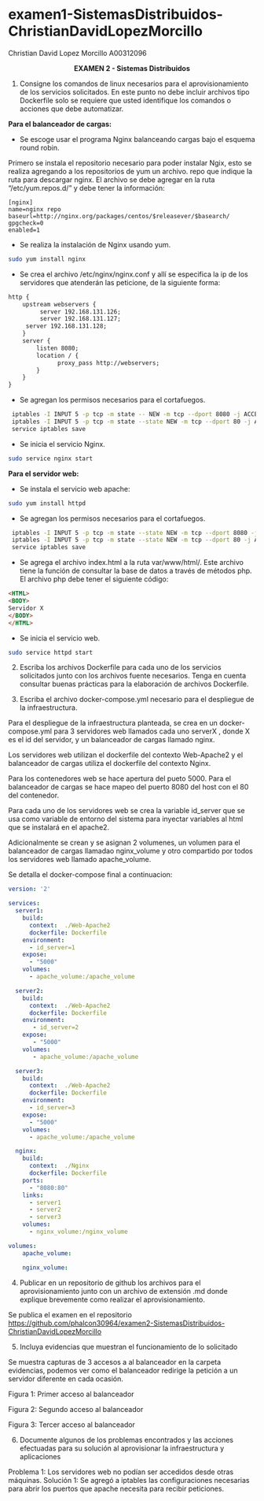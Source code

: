 ﻿# examen1-SistemasDistribuidos-ChristianDavidLopezMorcillo

Christian David Lopez Morcillo
A00312096


<b> <p ALIGN=center> EXAMEN 2 - Sistemas Distribuidos <p> </b>


1. Consigne los comandos de linux necesarios para el aprovisionamiento de los servicios solicitados. En este punto no debe incluir archivos tipo Dockerfile solo se requiere que usted identifique los comandos o acciones que debe automatizar.

<b> Para el balanceador de cargas: </b>

* Se escoge usar el programa Nginx balanceando cargas bajo el esquema round robin.

Primero se instala el repositorio necesario para poder instalar Ngix, esto se realiza agregando a los repositorios de yum un archivo. repo que indique la ruta para descargar nginx. El archivo se debe agregar en la ruta “/etc/yum.repos.d/” y debe tener la información:

```text
[nginx]
name=nginx repo
baseurl=http://nginx.org/packages/centos/$releasever/$basearch/
gpgcheck=0
enabled=1
```

* Se realiza la instalación de Nginx usando yum.
```sh
sudo yum install nginx
```

* Se crea el archivo /etc/nginx/nginx.conf y allí se especifica la ip de los servidores que atenderán las peticione, de la siguiente forma:
```txt
http {
    upstream webservers {
         server 192.168.131.126;
         server 192.168.131.127;
	 server 192.168.131.128;
    }
    server {
        listen 8080;
        location / {
              proxy_pass http://webservers;
        }
    }
}
```

* Se agregan los permisos necesarios para el cortafuegos.

```sh
 iptables -I INPUT 5 -p tcp -m state -- NEW -m tcp --dport 8080 -j ACCEPT
 iptables -I INPUT 5 -p tcp -m state --state NEW -m tcp --dport 80 -j ACCEPT
 service iptables save
```

* Se inicia el servicio Nginx.

```sh
sudo service nginx start
```

<b>Para el servidor web: </b>

* Se instala el servicio web apache:

```sh
sudo yum install httpd
```
* Se agregan los permisos necesarios para el cortafuegos.

```sh
 iptables -I INPUT 5 -p tcp -m state --state NEW -m tcp --dport 8080 -j ACCEPT
 iptables -I INPUT 5 -p tcp -m state --state NEW -m tcp --dport 80 -j ACCEPT
 service iptables save
```

* Se agrega el archivo index.html a la ruta var/www/html/. Este archivo tiene la función de consultar la base de datos a través de métodos php. El archivo php debe tener el siguiente código:

```HTML
<HTML>
<BODY>
Servidor X
</BODY>
</HTML>
```

* Se inicia el servicio web.

```sh
sudo service httpd start
```


2. Escriba los archivos Dockerfile para cada uno de los servicios solicitados junto con los archivos fuente necesarios. Tenga en cuenta consultar buenas prácticas para la elaboración de archivos Dockerfile.



3. Escriba el archivo docker-compose.yml necesario para el despliegue de la infraestructura.

Para el despliegue de la infraestructura planteada, se crea en un docker-compose.yml para 3 servidores web llamados cada uno serverX , donde X es el id del servidor, y un balanceador de cargas llamado nginx. 

Los servidores web utilizan el dockerfile del contexto Web-Apache2 y el balanceador de cargas utiliza el dockerfile del contexto Nginx. 

Para los contenedores web se hace apertura del pueto 5000. Para el balanceador de cargas se hace mapeo del puerto 8080 del host con el 80 del contenedor.

Para cada uno de los servidores web se crea la variable id_server que se usa como variable de entorno del sistema para inyectar variables al html que se instalará en el apache2.

Adicionalmente se crean y se asignan 2 volumenes, un volumen para el balanceador de cargas llamadao nginx_volume y otro compartido por todos los servidores web llamado apache_volume.

Se detalla el docker-compose final a continuacion:

```yml
version: '2'

services:
  server1:
    build:
      context:  ./Web-Apache2
      dockerfile: Dockerfile
    environment:
      - id_server=1
    expose:
      - "5000"
    volumes:
      - apache_volume:/apache_volume

  server2:
    build:
      context:  ./Web-Apache2
      dockerfile: Dockerfile
    environment:
       - id_server=2
    expose:
       - "5000"
    volumes:
       - apache_volume:/apache_volume

  server3:
    build:
      context:  ./Web-Apache2
      dockerfile: Dockerfile
    environment:
      - id_server=3
    expose:
      - "5000"
    volumes:
      - apache_volume:/apache_volume

  nginx:
    build:
      context:  ./Nginx
      dockerfile: Dockerfile
    ports:
      - "8080:80"
    links:
      - server1
      - server2
      - server3
    volumes:
      - nginx_volume:/nginx_volume

volumes:
    apache_volume:

    nginx_volume:
```

4. Publicar en un repositorio de github los archivos para el aprovisionamiento junto con un archivo de extensión .md donde explique brevemente como realizar el aprovisionamiento.

Se publica el examen en el repositorio https://github.com/phalcon30964/examen2-SistemasDistribuidos-ChristianDavidLopezMorcillo


5. Incluya evidencias que muestran el funcionamiento de lo solicitado

Se muestra capturas de 3 accesos a al balanceador en la carpeta evidencias, podemos ver como el balanceador redirige la petición a un servidor diferente en cada ocasión.

Figura 1: Primer acceso al balanceador

Figura 2: Segundo acceso al balanceador

Figura 3: Tercer acceso al balanceador

6. Documente algunos de los problemas encontrados y las acciones efectuadas para su solución al aprovisionar la infraestructura y aplicaciones 

Problema 1: Los servidores web no podían ser accedidos desde otras máquinas. 
Solución 1: Se agregó a iptables las configuraciones necesarias para abrir los puertos que apache necesita para recibir peticiones.





